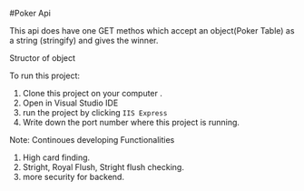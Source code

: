 #Poker Api

This api does have one GET methos which accept an object(Poker Table) as a string (stringify) and gives the winner.

Structor of object 


To run this project:

1. Clone this project on your computer .
2. Open in Visual Studio IDE
3. run the project by clicking `IIS Express`
4. Write down the port number where this project is running.


Note: Continoues developing Functionalities

1. High card finding.
2. Stright, Royal Flush, Stright flush  checking.
3. more security for backend.
